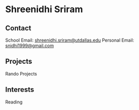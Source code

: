 # Shreenidhi Sriram
## Contact
School Email: shreenidhi.sriram@utdallas.edu
Personal Email: snidhi1999@gmail.com

## Projects
Rando Projects

## Interests
Reading
